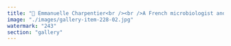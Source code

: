 ```yaml
---
title: "🧬 Emmanuelle Charpentier<br /><br />A French microbiologist and geneticist, Charpentier is best known for co-discovering CRISPR-Cas9, a revolutionary genome-editing tool that has transformed biology and medicine. Alongside Jennifer Doudna, she received the 2020 Nobel Prize in Chemistry—the first time two women shared a science Nobel without male co-recipients.<br /><br />Her work began with studying bacterial immune systems, but what she uncovered was a programmable method to cut and edit DNA with unprecedented precision. She later co-founded CRISPR Therapeutics, pushing the boundaries of gene therapy and biotechnology. Charpentier now leads the Max Planck Unit for the Science of Pathogens in Berlin, continuing to explore the molecular choreography of life."
image: "./images/gallery-item-228-02.jpg"
watermark: "243"
section: "gallery"
---
```

